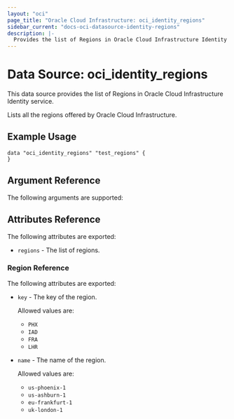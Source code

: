 ```yaml
---
layout: "oci"
page_title: "Oracle Cloud Infrastructure: oci_identity_regions"
sidebar_current: "docs-oci-datasource-identity-regions"
description: |-
  Provides the list of Regions in Oracle Cloud Infrastructure Identity service
---
```


# Data Source: oci_identity_regions
This data source provides the list of Regions in Oracle Cloud Infrastructure Identity service.

Lists all the regions offered by Oracle Cloud Infrastructure.

## Example Usage

```hcl
data "oci_identity_regions" "test_regions" {
}
```

## Argument Reference

The following arguments are supported:



## Attributes Reference

The following attributes are exported:

* `regions` - The list of regions.

### Region Reference

The following attributes are exported:

* `key` - The key of the region.

	Allowed values are:
	* `PHX`
	* `IAD`
	* `FRA`
	* `LHR` 
* `name` - The name of the region.

	Allowed values are:
	* `us-phoenix-1`
	* `us-ashburn-1`
	* `eu-frankfurt-1`
	* `uk-london-1` 

